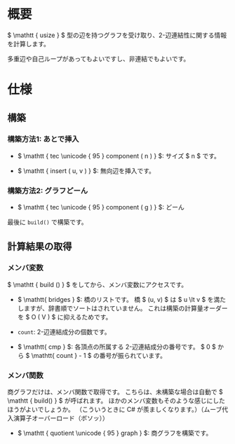 # 概要

$ \mathtt { usize } $ 型の辺を持つグラフを受け取り、2-辺連結性に関する情報を計算します。

多重辺や自己ループがあってもよいですし、非連結でもよいです。


# 仕様

## 構築

### 構築方法1: あとで挿入

- $ \mathtt { tec \unicode { 95 } component ( n ) } $: サイズ $ n $ です。

- $ \mathtt { insert ( u, v ) } $: 無向辺を挿入です。

### 構築方法2: グラフどーん

- $ \mathtt { tec \unicode { 95 } component ( g ) } $: どーん


最後に `build()` で構築です。


## 計算結果の取得

### メンバ変数

$ \mathtt { build () } $ をしてから、メンバ変数にアクセスです。

- $ \mathtt{ bridges } $: 橋のリストです。
橋 $ (u, v) $ は $ u \lt v $ を満たしますが、辞書順でソートはされていません。
これは構築の計算量オーダーを $ O ( V ) $ に抑えるためです。

- $\mathtt{ count }$: 2-辺連結成分の個数です。


- $ \mathtt{ cmp } $: 各頂点の所属する 2-辺連結成分の番号です。
$ 0 $ から $ \mathtt{ count } - 1 $ の番号が振られています。


### メンバ関数

商グラフだけは、メンバ関数で取得です。
こちらは、未構築な場合は自動で $ \mathtt { build() } $ が呼ばれます。
ほかのメンバ変数もそのような感じにしたほうがよいでしょうか。
（こういうときに C# が羨ましくなります。）（ムーブ代入演算子オーバーロード（ボソッ））

- $ \mathtt { quotient \unicode { 95 } graph } $: 商グラフを構築です。
